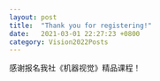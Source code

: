 ```yaml
---
layout: post
title:  "Thank you for registering!"
date:   2021-03-01 22:27:23 +0800
category: Vision2022Posts
---
```


感谢报名我社《机器视觉》精品课程！

